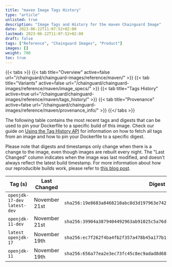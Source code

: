 ```yaml
---
title: "maven Image Tags History"
type: "article"
unlisted: true
description: "Image Tags and History for the maven Chainguard Image"
date: 2023-06-22T11:07:52+02:00
lastmod: 2023-06-22T11:07:52+02:00
draft: false
tags: ["Reference", "Chainguard Images", "Product"]
images: []
weight: 700
toc: true
---
```


{{< tabs >}}
{{< tab title="Overview" active=false url="/chainguard/chainguard-images/reference/maven/" >}}
{{< tab title="Variants" active=false url="/chainguard/chainguard-images/reference/maven/image_specs/" >}}
{{< tab title="Tags History" active=true url="/chainguard/chainguard-images/reference/maven/tags_history/" >}}
{{< tab title="Provenance" active=false url="/chainguard/chainguard-images/reference/maven/provenance_info/" >}}
{{</ tabs >}}

The following table contains the most recent tags and digests that can be used to pin your Dockerfile to a specific build of this image. Check our guide on [Using the Tag History API](/chainguard/chainguard-images/using-the-tag-history-api/) for information on how to fetch all tags from an image and how to pin your Dockerfile to a specific digest.

Please note that digests and timestamps only change when there is a change to the image, even though images are rebuilt every night. The "Last Changed" column indicates when the image was last modified, and doesn't always reflect the latest build timestamp. For more information about how our reproducible builds work, please refer to [this blog post](https://www.chainguard.dev/unchained/reproducing-chainguards-reproducible-image-builds).

| Tag (s)                        | Last Changed  | Digest                                                                    |
|--------------------------------|---------------|---------------------------------------------------------------------------|
|  `openjdk-17-dev` `latest-dev` | November 21st | `sha256:19e8683a8468210abc8d3d197963e74295ebc4d32a9f0a01ac86d53c172ed9d9` |
|  `openjdk-11-dev`              | November 21st | `sha256:39904a3879404492963ab91025c5a76d963e7bb2a10dfde90060091691e6b381` |
|  `latest` `openjdk-17`         | November 19th | `sha256:ec7f262f4ba4fb2f357a478b45a177b1cb9f6858b4329f4015714a24f146d1c8` |
|  `openjdk-11`                  | November 19th | `sha256:656a77ea2e3ec73fc45c8ec9adad8d68add209f2c4c4ef14a7d1c185427138c6` |

